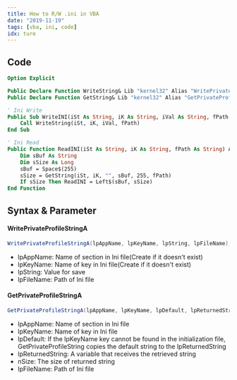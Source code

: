 ```yaml
---
title: How to R/W .ini in VBA
date: "2019-11-19"
tags: [vba, ini, code]
idx: ture
---
```


## Code

```vb
Option Explicit

Public Declare Function WriteString& Lib "kernel32" Alias "WritePrivateProfileStringA" (ByVal AN$, ByVal KN$, ByVal iVal$, ByVal fPath$)
Public Declare Function GetString& Lib "kernel32" Alias "GetPrivateProfileStringA" (ByVal AN$, ByVal KN$, ByVal iVal$, ByVal RetS$, ByVal rSize&, ByVal fPath$)

' Ini Write
Public Sub WriteINI(iSt As String, iK As String, iVal As String, fPath As String)
    Call WriteString(iSt, iK, iVal, fPath)
End Sub

' Ini Read
Public Function ReadINI(iSt As String, iK As String, fPath As String) As String
    Dim sBuf As String
    Dim sSize As Long
    sBuf = Space$(255)
    sSize = GetString(iSt, iK, "", sBuf, 255, fPath)
    If sSize Then ReadINI = Left$(sBuf, sSize)
End Function
```

## Syntax & Parameter

#### WritePrivateProfileStringA

```cs
WritePrivateProfileStringA(lpAppName, lpKeyName, lpString, lpFileName);
```

- lpAppName: Name of section in Ini file(Create if it doesn't exist)
- lpKeyName: Name of key in Ini file(Create if it doesn't exist)
- lpString: Value for save
- lpFileName: Path of Ini file

#### GetPrivateProfileStringA

```cs
GetPrivateProfileStringA(lpAppName, lpKeyName, lpDefault, lpReturnedString, nSize, lpFileName);
```

- lpAppName: Name of section in Ini file
- lpKeyName: Name of key in Ini file
- lpDefault: If the lpKeyName key cannot be found in the initialization file, GetPrivateProfileString copies the default string to the lpReturnedString
- lpReturnedString: A variable that receives the retrieved string
- nSize: The size of returned string
- lpFileName: Path of Ini file
